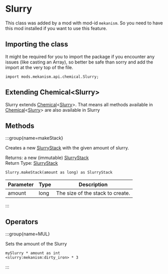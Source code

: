 # Slurry

This class was added by a mod with mod-id `mekanism`. So you need to have this mod installed if you
want to use this feature.

## Importing the class

It might be required for you to import the package if you encounter any issues (like casting an
Array), so better be safe than sorry and add the import at the very top of the file.

```zenscript
import mods.mekanism.api.chemical.Slurry;
```

## Extending Chemical&lt;Slurry&gt;

Slurry extends [Chemical](/mods/Mekanism/api/chemical/Chemical)&lt;[Slurry](/mods/Mekanism/api/chemical/Slurry)&gt;. That means all methods available
in [Chemical](/mods/Mekanism/api/chemical/Chemical)&lt;[Slurry](/mods/Mekanism/api/chemical/Slurry)&gt; are also available in Slurry

## Methods

:::group{name=makeStack}

Creates a new [SlurryStack](/mods/Mekanism/api/chemical/SlurryStack) with the given amount of
slurry.

Returns: a new (immutable) [SlurryStack](/mods/Mekanism/api/chemical/SlurryStack)  
Return Type: [SlurryStack](/mods/Mekanism/api/chemical/SlurryStack)

```zenscript
Slurry.makeStack(amount as long) as SlurryStack
```

| Parameter | Type | Description |
|-----------|------|-------------|
| amount | long | The size of the stack to create. |

:::

## Operators

:::group{name=MUL}

Sets the amount of the Slurry

```zenscript
mySlurry * amount as int
<slurry:mekanism:dirty_iron> * 3
```
:::
